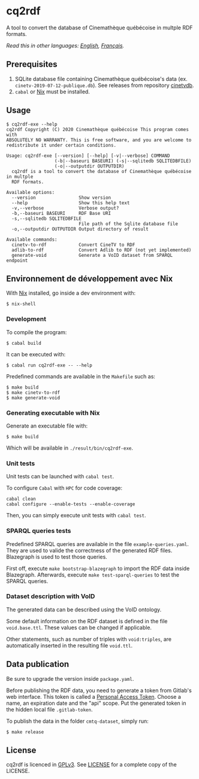 # cq2rdf

A tool to convert the database of Cinemathèque québécoise in multple RDF formats.

*Read this in other languages: [English](README.md), [Français](README.fr.md).*

## Prerequisites

1. SQLite database file containing Cinemathèque québécoise's data (ex. `cinetv-2019-07-12-publique.db`). See releases from repository [cinetvdb](https://gitlab.com/cinematheque-quebecoise/cinetvdb).
2. `cabal` or [Nix](https://nixos.org/) must be installed.

## Usage

```
$ cq2rdf-exe --help
cq2rdf Copyright (C) 2020 Cinemathèque québécoise This program comes with
ABSOLUTELY NO WARRANTY. This is free software, and you are welcome to
redistribute it under certain conditions.

Usage: cq2rdf-exe [--version] [--help] [-v|--verbose] COMMAND
                  (-b|--baseuri BASEURI) (-s|--sqlitedb SQLITEDBFILE)
                  (-o|--outputdir OUTPUTDIR)
  cq2rdf is a tool to convert the database of Cinemathèque québécoise in multple
  RDF formats.

Available options:
  --version                Show version
  --help                   Show this help text
  -v,--verbose             Verbose output?
  -b,--baseuri BASEURI     RDF Base URI
  -s,--sqlitedb SQLITEDBFILE
                           File path of the Sqlite database file
  -o,--outputdir OUTPUTDIR Output directory of result

Available commands:
  cinetv-to-rdf            Convert CineTV to RDF
  adlib-to-rdf             Convert Adlib to RDF (not yet implemented)
  generate-void            Generate a VoID dataset from SPARQL endpoint
```

## Environnement de développement avec Nix

With [Nix](https://nixos.org/) installed, go inside a dev environment with:

```
$ nix-shell
```

### Development

To compile the program:

```
$ cabal build
```

It can be executed with:

```
$ cabal run cq2rdf-exe -- --help
```

Predefined commands are available in the `Makefile` such as:

```
$ make build
$ make cinetv-to-rdf
$ make generate-void
```

### Generating executable with Nix

Generate an executable file with:

```
$ make build
```

Which will be available in `./result/bin/cq2rdf-exe`.


### Unit tests

Unit tests can be launched with `cabal test`.

To configure `Cabal` with `HPC` for code coverage:

```
cabal clean
cabal configure --enable-tests --enable-coverage
```

Then, you can simply execute unit tests with `cabal test`.

### SPARQL queries tests

Predefined SPARQL queries are available in the file `example-queries.yaml`. They are used to valide the correctness of the generated RDF files. Blazegraph is used to test those queries.

First off, execute `make bootstrap-blazegraph` to import the RDF data inside Blazegraph. Afterwards, execute `make test-sparql-queries` to test the SPARQL queries.

### Dataset description with VoID

The generated data can be described using the VoID ontology.

Some default information on the RDF dataset is defined in the file `void.base.ttl`. These values can be changed if applicable.

Other statements, such as number of triples with `void:triples`, are automatically inserted in the resulting file `void.ttl`.

## Data publication

Be sure to upgrade the version inside `package.yaml`.

Before publishing the RDF data, you need to generate a token from Gitlab's web interface. This token is called a [Personal Access Token](https://docs.gitlab.com/ee/user/profile/personal_access_tokens.html). Choose a name, an expiration date and the "api" scope. Put the generated token in the hidden local file `.gitlab-token`.

To publish the data in the folder `cmtq-dataset`, simply run:

```
$ make release
```

## License

cq2rdf is licenced in [GPLv3](https://opensource.org/licenses/gpl-3.0.html). See [LICENSE](./LICENSE) for a complete copy of the LICENSE.
